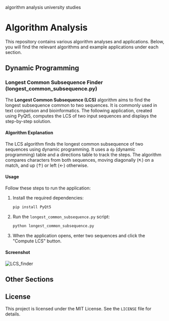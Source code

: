 
algorithm analysis university studies

# Algorithm Analysis

This repository contains various algorithm analyses and applications. Below, you will find the relevant algorithms and example applications under each section.

## Dynamic Programming

### Longest Common Subsequence Finder (longest_common_subsequence.py)

The **Longest Common Subsequence (LCS)** algorithm aims to find the longest subsequence common to two sequences. It is commonly used in text comparison and bioinformatics. The following application, created using PyQt5, computes the LCS of two input sequences and displays the step-by-step solution.

#### Algorithm Explanation

The LCS algorithm finds the longest common subsequence of two sequences using dynamic programming. It uses a `dp` (dynamic programming) table and a directions table to track the steps. The algorithm compares characters from both sequences, moving diagonally (↖) on a match, and up (↑) or left (←) otherwise.

#### Usage

Follow these steps to run the application:

1. Install the required dependencies:

    ```bash
    pip install PyQt5
    ```

2. Run the `longest_common_subsequence.py` script:

    ```bash
    python longest_common_subsequence.py
    ```

3. When the application opens, enter two sequences and click the "Compute LCS" button.

#### Screenshot
![LCS_finder](https://github.com/rukiyeberna/algorithm_analysis/assets/117301103/980467c3-c17a-4e07-b449-44ec4bbfa83a)



## Other Sections


## License

This project is licensed under the MIT License. See the `LICENSE` file for details.

